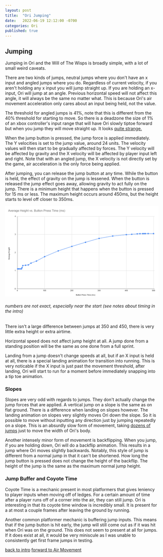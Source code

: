 ```yaml
---
layout: post
title:  "Ori Jumping"
date:   2022-06-19 12:12:00 -0700
categories: Ori
published: true
---
```


## Jumping

Jumping in Ori and the Will of The Wisps is broadly simple, with a lot of small weird caveats.

There are two kinds of jumps, neutral jumps where you don't have an x input and angled jumps where you do. Regardless of current velocity, if you aren't holding any x input you will jump straight up. If you are holding an x-input, Ori will jump at an angle. Previous horizontal speed will not affect this angle, it will always be the same no matter what. This is because Ori's air movement acceleration only cares about an input being held, not the value.

The threshold for angled jumps is 41%, note that this is different from the 40% threshold for starting to move. So there is a deadzone the size of 1% of an xbox controller's input range that will have Ori slowly tiptoe forward but when you jump they will move straight up. It looks [quite strange.](/_images/walkingJump.mp4)

When the jump button is pressed, the jump force is applied immediately. The Y velocities is set to the jump value, around 24 units. The velocity values will then start to be gradually affected by forces. The Y velocity will be affected by gravity and the X velocity will be affected by player input left and right. Note that with an angled jump, the X velocity is not directly set by the game, air acceleration is the only force being applied.  

After jumping, you can release the jump button at any time. While the button is held, the effect of gravity on the jump is lessened. When the button is released the jump effect goes away, allowing gravity to act fully on the jump.
There is a minimum height that happens when the button is pressed for 15 ms or less. The maximum height occurs around 450ms, but the height starts to level off closer to 350ms.


![jumpChart](/_images/jumpChart1.png)
###### numbers are not exact, especially near the start (see notes about timing in the intro)

There isn't a large difference between jumps at 350 and 450, there is very little extra height or extra airtime.

Horizontal speed does not affect jump height at all. A jump done from a standing position will be the same as one done from a full sprint.

Landing from a jump doesn't change speeds at all, but if an X input is held at all, there is a special landing animation for transition into running. This is very noticable if the X input is just past the movement threshold, after landing, Ori will start to run for a moment before immediately snapping into a tip toe animation.



### Slopes
Slopes are very odd with regards to jumps. They don't actually change the jump forces that are applied. A vertical jump on a slope is the same as on flat ground. There is a difference when landing on slopes however. The landing animation on slopes very slightly moves Ori down the slope. So it is possible to move  without inputting any direction just by jumping repeatedly on a slope. This is an absurdly slow form of movement, taking [dozens of jumps](/_images/slopeJump.mp4) just to move the width of Ori's body.

Another intensely minor form of movement is backflipping. When you jump, if you are holding down, Ori will do a backflip animation. This results in a jump where Ori moves slightly backwards. Notably, this style of jump is different from a normal jump in that it can't be shortened. How long the jump button is pressed does not change the height of the backflip. The height of the jump is the same as the maximum normal jump height.



### Jump Buffer and Coyote Time

Coyote Time is a mechanic present in most platformers that gives leniency to player inputs when moving off of ledges. For a certain amount of time after a player runs off of a corner into the air, they can still jump. Ori is interesting in that its coyote time window is incredibly small. It is present for a at most a couple frames after leaving the ground by running.

Another common platformer mechanic is buffering jump inputs. This means that if the jump button is hit early, the jump will still come out as if it was hit when Ori was on the ground. This does not seem to present at all for jumps. If it does exist at all, it would be very miniscule as I was unable to consistently get first frame jumps in testing.



[back to intro][intro]
[forward to Air Movement][air]


[intro]:http://jxvd.games/Ori-Intro
[air]:http://jxvd.games/Ori-Air-Movement